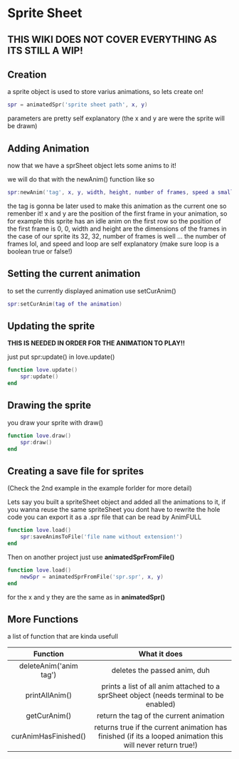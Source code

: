 # Sprite Sheet

## THIS WIKI DOES NOT COVER EVERYTHING AS ITS STILL A WIP!

## Creation

a sprite object is used to store varius animations, so lets create on!

```lua
spr = animatedSpr('sprite sheet path', x, y)
```

parameters are pretty self explanatory (the x and y are were the sprite will be drawn)

## Adding Animation

now that we have a sprSheet object lets some anims to it!

we will do that with the newAnim() function like so 

```lua
spr:newAnim('tag', x, y, width, height, number of frames, speed a small number like 0.1, should it loop)
```

the tag is gonna be later used to make this animation as the current one so remenber it! x and y are the position of the first frame in your animation, so for example this sprite has an idle anim on the first row so the position of the first frame is 0, 0, width and height are the dimensions of the frames in the case of our sprite its 32, 32, number of frames is well ... the number of frames lol, and speed and loop are self explanatory (make sure loop is a boolean true or false!)

## Setting the current animation

to set the currently displayed animation use setCurAnim()

```lua
spr:setCurAnim(tag of the animation)
```

## Updating the sprite

__THIS IS NEEDED IN ORDER FOR THE ANIMATION TO PLAY!!__

just put spr:update() in love.update()

```lua
function love.update()
    spr:update()
end
```

## Drawing the sprite

you draw your sprite with draw()

```lua
function love.draw()
    spr:draw()
end
```

## Creating a save file for sprites

(Check the 2nd example in the example forlder for more detail)

Lets say you built a spriteSheet object and added all the animations to it, if you wanna reuse the same spriteSheet you dont have to rewrite the hole code you can export it as a .spr file that can be read by AnimFULL

```lua
function love.load()
    spr:saveAnimsToFile('file name without extension!')
end
```

Then on another project just use __animatedSprFromFile()__

```lua
function love.load()
    newSpr = animatedSprFromFile('spr.spr', x, y)
end
```

for the x and y they are the same as in __animatedSpr()__

## More Functions

a list of function that are kinda usefull

| Function               | What it does                                                                                                |
|:----------------------:|:-----------------------------------------------------------------------------------------------------------:|
| deleteAnim('anim tag') | deletes the passed anim, duh                                                                                |
| printAllAnim()         | prints a list of all anim attached to a sprSheet object (needs terminal to be enabled)                      |
| getCurAnim()           | return the tag of the current animation                                                                     |
| curAnimHasFinished()   | returns true if the current animation has finished (if its a looped animation this will never return true!) |

